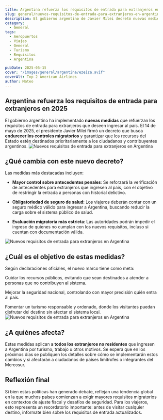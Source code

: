 ```yaml
---
title: Argentina refuerza los requisitos de entrada para extranjeros en 2025
slug: general/nuevos-requisitos-de-entrada-para-extranjeros-en-argentina
description: El gobierno argentino de Javier Milei decretó nuevas medidas.
category:
  - General
tags:
  - Aeropuertos
  - Viajes
  - General
  - Turismo
  - Requisitos
  - Argentina

pubDate: 2025-05-15
cover: "/images/general/argentina/ezeiza.avif"
coverAlt: Top 2 American Airlines
author: Mateo
---
```


## Argentina refuerza los requisitos de entrada para extranjeros en 2025
El gobierno argentino ha implementado **nuevas medidas** que refuerzan los requisitos de entrada para extranjeros que deseen ingresar al país. El 14 de mayo de 2025, el presidente Javier Milei firmó un decreto que busca **endurecer los controles migratorios** y garantizar que los recursos del Estado estén destinados prioritariamente a los ciudadanos y contribuyentes argentinos.
<img src="/images/general/argentina/Gq71m_EXcAALfoq.jpeg" alt="Nuevos requisitos de entrada para extranjeros en Argentina"> 

## ¿Qué cambia con este nuevo decreto?
Las medidas más destacadas incluyen:

* **Mayor control sobre antecedentes penales**: Se reforzará la verificación de antecedentes para extranjeros que ingresen al país, con el objetivo de restringir la entrada a personas con historial delictivo.

* **Obligatoriedad de seguro de salud**: Los viajeros deberán contar con un seguro médico válido para ingresar a Argentina, buscando reducir la carga sobre el sistema público de salud.

* **Evaluación migratoria más estricta**: Las autoridades podrán impedir el ingreso de quienes no cumplan con los nuevos requisitos, incluso si cuentan con documentación válida.
<img src="/images/general/argentina/Gq71m_IXYAE-9lf.jpeg" alt="Nuevos requisitos de entrada para extranjeros en Argentina"> 

## ¿Cuál es el objetivo de estas medidas?
Según declaraciones oficiales, el nuevo marco tiene como meta:

Cuidar los recursos públicos, evitando que sean destinados a atender a personas que no contribuyen al sistema.

Mejorar la seguridad nacional, controlando con mayor precisión quién entra al país.

Fomentar un turismo responsable y ordenado, donde los visitantes puedan disfrutar del destino sin afectar el sistema local.
<img src="/images/general/argentina/Gq71m_KWgAAVKKA.jpeg" alt="Nuevos requisitos de entrada para extranjeros en Argentina"> 

## ¿A quiénes afecta?
Estas medidas aplican a **todos los extranjeros no residentes** que ingresen a Argentina por turismo, trabajo u otros motivos. Se espera que en los próximos días se publiquen los detalles sobre cómo se implementarán estos cambios y si afectarán a ciudadanos de países limítrofes o integrantes del Mercosur.

## Reflexión final
Si bien estas políticas han generado debate, reflejan una tendencia global en la que muchos países comienzan a exigir mayores requisitos migratorios en contextos de ajuste fiscal y desafíos de seguridad. Para los viajeros, esto representa un recordatorio importante: antes de visitar cualquier destino, informate bien sobre los requisitos de entrada actualizados.


